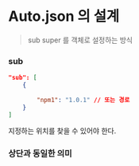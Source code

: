 # Auto.json 의 설계

> sub super 를 객체로 설정하는  방식




### sub
```json
"sub": [
    {
        
        "npm1": "1.0.1" // 또는 경로
    }
]
```
지정하는 위치를 찾을 수 있어야 한다.


### 상단과 동일한 의미
```javascript

```